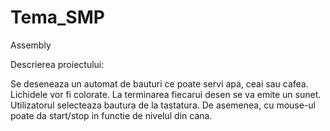 # Tema_SMP
Assembly

Descrierea proiectului: 

Se deseneaza un automat de bauturi ce poate servi apa, ceai sau cafea. Lichidele vor fi colorate. La terminarea fiecarui desen se va emite un sunet. Utilizatorul selecteaza bautura de la tastatura. De asemenea, cu mouse-ul poate da start/stop in functie de nivelul din cana.

